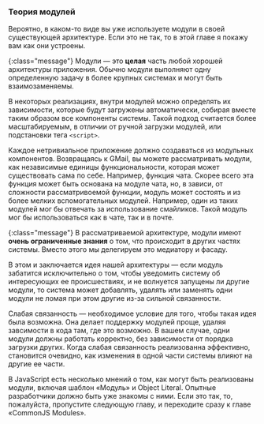 ### Теория модулей

Вероятно, в каком-то виде вы уже используете модули в своей существующей
архитектуре. Если это не так, то в этой главе я покажу вам как они устроены.

{:class="message"}
Модули — это **целая** часть любой хорошей архитектуры приложения. Обычно
модули выполняют одну определенную задачу в более крупных системах и могут быть
взаимозаменяемы.

В некоторых реализациях, внутри модулей можно определять их зависимости, которые
будут загружены автоматически, собирая вместе таким образом все компоненты
системы. Такой подход считается более масштабируемым, в отличии от ручной
загрузки модулей, или подстановки тега `<script>`.

Каждое нетривиальное приложение должно создаваться из модульных компонентов.
Возвращаясь к GMail, вы можете рассматривать модули, как независимые единицы
функциональности, которая может существовать сама по себе. Например, 
функция чата. Скорее всего эта функция может быть основана на модуле чата, но,
в зависи, от сложности рассматривоемой функции, модуль может состоять и из более
мелких вспомогательных модулей. Например, один из таких модулей мог бы отвечать
за использование смайликов. Такой модуль мог бы использоваться как в чате, так и
в почте.

{:class="message"}
В рассматриваемой архитектуре, модули имеют **очень ограниченные знания**
о том, что происходит в других частях системы. Вместо этого мы делегируем это
медиатору и фасаду.

В этом и заключается идея нашей архитектуры — если модуль забатится исключительно
о том, чтобы уведомить систему об интересующих ее происшествиях, и не волнуется
запущены ли другие модули, то система может добавлять, удалять или заменять одни
модули не ломая при этом другие из-за сильной связанности.

Слабая связанность — необходимое условие для того, чтобы такая идея была возможна.
Она делает поддержку модулей проще, удаляя завсимости в кода там, где это
возможно. В вашем случае, одни модули должны работать корректно, без зависимости
от порядка загрузки других. Когда слабая связанность реализованна эффективно,
становится очевидно, как изменения в одной части системы влияют на другие ее части.

В JavaScript есть несколько мнений о том, как могут быть реализованы модули,
включая шаблон «Модуль» и Object Literal. Опытные разработчики должно быть уже
знакомы с ними. Если это так, то, пожалуйста, пропустите следующую главу, и 
переходите сразу к главе «CommonJS Modules».
